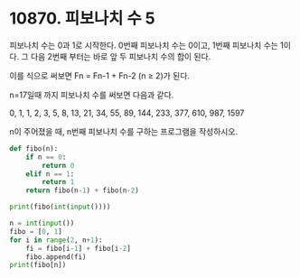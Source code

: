 # 10870. 피보나치 수 5 

피보나치 수는 0과 1로 시작한다. 0번째 피보나치 수는 0이고, 1번째 피보나치 수는 1이다. 그 다음 2번째 부터는 바로 앞 두 피보나치 수의 합이 된다.

이를 식으로 써보면 Fn = Fn-1 + Fn-2 (n ≥ 2)가 된다.

n=17일때 까지 피보나치 수를 써보면 다음과 같다.

0, 1, 1, 2, 3, 5, 8, 13, 21, 34, 55, 89, 144, 233, 377, 610, 987, 1597

n이 주어졌을 때, n번째 피보나치 수를 구하는 프로그램을 작성하시오.

```python
def fibo(n):
    if n == 0:
        return 0
    elif n == 1:
        return 1
    return fibo(n-1) + fibo(n-2)

print(fibo(int(input())))
```

```python
n = int(input())
fibo = [0, 1]
for i in range(2, n+1):
    fi = fibo[i-1] + fibo[i-2]
    fibo.append(fi)
print(fibo[n])
```


